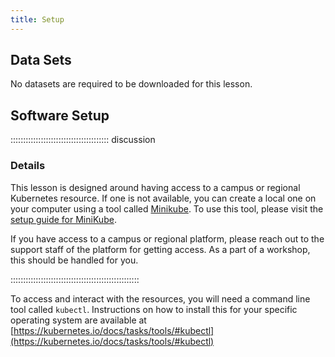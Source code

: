 ```yaml
---
title: Setup
---
```


## Data Sets

No datasets are required to be downloaded for this lesson.

## Software Setup

::::::::::::::::::::::::::::::::::::::: discussion

### Details

This lesson is designed around having access to a campus or regional Kubernetes resource. If one is not available, you can create a local one on your computer using a tool called [Minikube](https://minikube.sigs.k8s.io). To use this tool, please visit the [setup guide for MiniKube](https://minikube.sigs.k8s.io/docs/start).

If you have access to a campus or regional platform, please reach out to the support staff of the platform for getting access. As a part of a workshop, this should be handled for you. 


:::::::::::::::::::::::::::::::::::::::::::::::::::

To access and interact with the resources, you will need a command line tool called `kubectl`. Instructions on how to install this for your specific operating system are available at [https://kubernetes.io/docs/tasks/tools/#kubectl](https://kubernetes.io/docs/tasks/tools/#kubectl)


